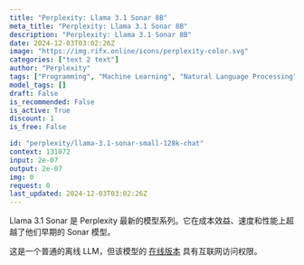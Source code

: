 ```yaml
---
title: "Perplexity: Llama 3.1 Sonar 8B"
meta_title: "Perplexity: Llama 3.1 Sonar 8B"
description: "Perplexity: Llama 3.1 Sonar 8B"
date: 2024-12-03T03:02:26Z
image: "https://img.rifx.online/icons/perplexity-color.svg"
categories: ["text 2 text"]
author: "Perplexity"
tags: ["Programming", "Machine Learning", "Natural Language Processing", "Generative AI", "Chatbots"]
model_tags: []
draft: False
is_recommended: False
is_active: True
discount: 1
is_free: False

id: "perplexity/llama-3.1-sonar-small-128k-chat"
context: 131072
input: 2e-07
output: 2e-07
img: 0
request: 0
last_updated: 2024-12-03T03:02:26Z
---
```


Llama 3.1 Sonar 是 Perplexity 最新的模型系列。它在成本效益、速度和性能上超越了他们早期的 Sonar 模型。

这是一个普通的离线 LLM，但该模型的 [在线版本](/perplexity/llama-3.1-sonar-small-128k-online) 具有互联网访问权限。

